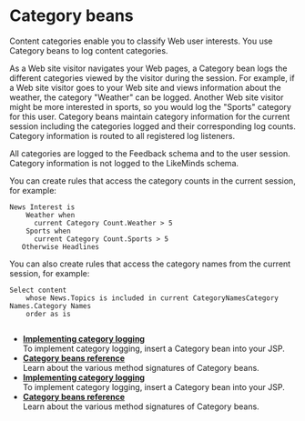 # Category beans

Content categories enable you to classify Web user interests. You use Category beans to log content categories.

As a Web site visitor navigates your Web pages, a Category bean logs the different categories viewed by the visitor during the session. For example, if a Web site visitor goes to your Web site and views information about the weather, the category "Weather" can be logged. Another Web site visitor might be more interested in sports, so you would log the "Sports" category for this user. Category beans maintain category information for the current session including the categories logged and their corresponding log counts. Category information is routed to all registered log listeners.

All categories are logged to the Feedback schema and to the user session. Category information is not logged to the LikeMinds schema.

You can create rules that access the category counts in the current session, for example:

```
News Interest is
    Weather when
      current Category Count.Weather > 5
    Sports when
      current Category Count.Sports > 5
   Otherwise Headlines

```

You can also create rules that access the category names from the current session, for example:

```
Select content
    whose News.Topics is included in current CategoryNamesCategory Names.Category Names
    order as is


```

-   **[Implementing category logging](../pzn/pzn_implement_category_logging.md)**  
To implement category logging, insert a Category bean into your JSP.
-   **[Category beans reference](../pzn/pzn_category_beans_reference.md)**  
Learn about the various method signatures of Category beans.
-   **[Implementing category logging](../pzn/pzn_implement_category_logging.md)**  
To implement category logging, insert a Category bean into your JSP.
-   **[Category beans reference](../pzn/pzn_category_beans_reference.md)**  
Learn about the various method signatures of Category beans.


